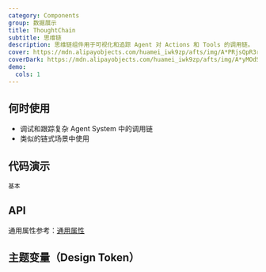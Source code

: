 ```yaml
---
category: Components
group: 数据展示
title: ThoughtChain
subtitle: 思维链
description: 思维链组件用于可视化和追踪 Agent 对 Actions 和 Tools 的调用链。
cover: https://mdn.alipayobjects.com/huamei_iwk9zp/afts/img/A*PRjsQpR3rCwAAAAAAAAAAAAADgCCAQ/original
coverDark: https://mdn.alipayobjects.com/huamei_iwk9zp/afts/img/A*yMOdSIMsA8UAAAAAAAAAAAAADgCCAQ/original
demo:
  cols: 1
---
```


## 何时使用

- 调试和跟踪复杂 Agent System 中的调用链
- 类似的链式场景中使用

## 代码演示

<!-- prettier-ignore -->
<code src="./demo/basic.tsx" background="grey">基本</code>

## API

通用属性参考：[通用属性](/docs/react/common-props)

## 主题变量（Design Token）

<ComponentTokenTable component="ThoughtChain"></ComponentTokenTable>
